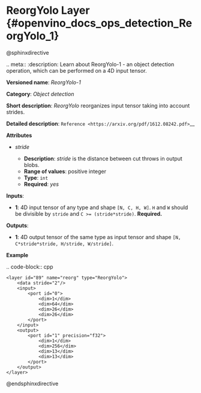 # ReorgYolo Layer {#openvino_docs_ops_detection_ReorgYolo_1}

@sphinxdirective

.. meta::
  :description: Learn about ReorgYolo-1 - an object detection operation, 
                which can be performed on a 4D input tensor.

**Versioned name**: *ReorgYolo-1*

**Category**: *Object detection*

**Short description**: *ReorgYolo* reorganizes input tensor taking into account strides.

**Detailed description**: `Reference <https://arxiv.org/pdf/1612.08242.pdf>`__

**Attributes**

* *stride*

  * **Description**: *stride* is the distance between cut throws in output blobs.
  * **Range of values**: positive integer
  * **Type**: ``int``
  * **Required**: *yes*

**Inputs**:

*   **1**: 4D input tensor of any type and shape ``[N, C, H, W]``. ``H`` and ``W`` should be divisible by ``stride`` and ``C >= (stride*stride)``. **Required.**

**Outputs**:

*   **1**: 4D output tensor of the same type as input tensor and shape ``[N, C*stride*stride, H/stride, W/stride]``.

**Example**

.. code-block:: cpp

    <layer id="89" name="reorg" type="ReorgYolo">
        <data stride="2"/>
        <input>
            <port id="0">
                <dim>1</dim>
                <dim>64</dim>
                <dim>26</dim>
                <dim>26</dim>
            </port>
        </input>
        <output>
            <port id="1" precision="f32">
                <dim>1</dim>
                <dim>256</dim>
                <dim>13</dim>
                <dim>13</dim>
            </port>
        </output>
    </layer>

@endsphinxdirective
